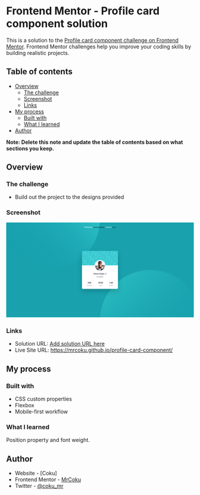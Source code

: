 # Frontend Mentor - Profile card component solution

This is a solution to the [Profile card component challenge on Frontend Mentor](https://www.frontendmentor.io/challenges/profile-card-component-cfArpWshJ). Frontend Mentor challenges help you improve your coding skills by building realistic projects. 

## Table of contents

- [Overview](#overview)
  - [The challenge](#the-challenge)
  - [Screenshot](#screenshot)
  - [Links](#links)
- [My process](#my-process)
  - [Built with](#built-with)
  - [What I learned](#what-i-learned)
- [Author](#author)

**Note: Delete this note and update the table of contents based on what sections you keep.**

## Overview

### The challenge

- Build out the project to the designs provided

### Screenshot

![](screenshot.png)


### Links

- Solution URL: [Add solution URL here](https://your-solution-url.com)
- Live Site URL: https://mrcoku.github.io/profile-card-component/

## My process

### Built with

- CSS custom properties
- Flexbox
- Mobile-first workflow

### What I learned

Position property and font weight.

## Author

- Website - [Coku]
- Frontend Mentor - [MrCoku](https://www.frontendmentor.io/profile/MrCoku)
- Twitter - [@coku_mr](https://twitter.com/coku_mr)

